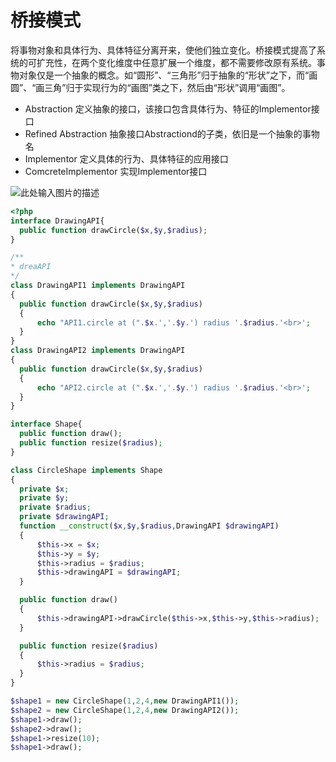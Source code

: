 # 桥接模式

将事物对象和具体行为、具体特征分离开来，使他们独立变化。桥接模式提高了系统的可扩充性，在两个变化维度中任意扩展一个维度，都不需要修改原有系统。事物对象仅是一个抽象的概念。如“圆形”、“三角形”归于抽象的“形状”之下，而“画圆”、“画三角”归于实现行为的“画图”类之下，然后由“形状”调用“画图”。

* Abstraction 定义抽象的接口，该接口包含具体行为、特征的Implementor接口
* Refined Abstraction 抽象接口Abstractiond的子类，依旧是一个抽象的事物名
* Implementor 定义具体的行为、具体特征的应用接口
* ComcreteImplementor 实现Implementor接口

![此处输入图片的描述](https://dn-anything-about-doc.qbox.me/document-uid108299labid2293timestamp1479220903581.png/wm)

````php
<?php 
interface DrawingAPI{
  public function drawCircle($x,$y,$radius);
}

/**
* dreaAPI
*/
class DrawingAPI1 implements DrawingAPI
{
  public function drawCircle($x,$y,$radius)
  {
      echo "API1.circle at (".$x.','.$y.') radius '.$radius.'<br>';
  }
}
class DrawingAPI2 implements DrawingAPI
{
  public function drawCircle($x,$y,$radius)
  {
      echo "API2.circle at (".$x.','.$y.') radius '.$radius.'<br>';
  }
}

interface Shape{
  public function draw();
  public function resize($radius);
}

class CircleShape implements Shape
{
  private $x;
  private $y;
  private $radius;
  private $drawingAPI;
  function __construct($x,$y,$radius,DrawingAPI $drawingAPI)
  {
      $this->x = $x;
      $this->y = $y;
      $this->radius = $radius;
      $this->drawingAPI = $drawingAPI;
  }

  public function draw()
  {
      $this->drawingAPI->drawCircle($this->x,$this->y,$this->radius);
  }

  public function resize($radius)
  {
      $this->radius = $radius;
  }
}

$shape1 = new CircleShape(1,2,4,new DrawingAPI1());
$shape2 = new CircleShape(1,2,4,new DrawingAPI2());
$shape1->draw();
$shape2->draw();
$shape1->resize(10);
$shape1->draw();
````

